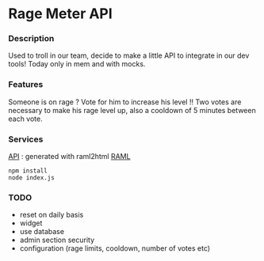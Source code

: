 # Rage Meter API

### Description

Used to troll in our team, decide to make a little API to integrate in our dev tools!
Today only in mem and with mocks.

### Features

Someone is on rage ? Vote for him to increase his level !!
Two votes are necessary to make his rage level up, also a cooldown
of 5 minutes between each vote.

### Services

[API](api.html) : generated with raml2html
[RAML](api.raml)

```
npm install
node index.js
```

### TODO

- reset on daily basis
- widget
- use database
- admin section security
- configuration (rage limits, cooldown, number of votes etc)